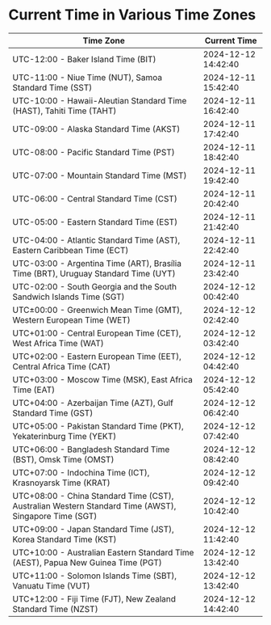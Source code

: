 # Current Time in Various Time Zones

| Time Zone | Current Time |
|-----------|--------------|
| UTC-12:00 - Baker Island Time (BIT) | 2024-12-12 14:42:40 |
| UTC-11:00 - Niue Time (NUT), Samoa Standard Time (SST) | 2024-12-11 15:42:40 |
| UTC-10:00 - Hawaii-Aleutian Standard Time (HAST), Tahiti Time (TAHT) | 2024-12-11 16:42:40 |
| UTC-09:00 - Alaska Standard Time (AKST) | 2024-12-11 17:42:40 |
| UTC-08:00 - Pacific Standard Time (PST) | 2024-12-11 18:42:40 |
| UTC-07:00 - Mountain Standard Time (MST) | 2024-12-11 19:42:40 |
| UTC-06:00 - Central Standard Time (CST) | 2024-12-11 20:42:40 |
| UTC-05:00 - Eastern Standard Time (EST) | 2024-12-11 21:42:40 |
| UTC-04:00 - Atlantic Standard Time (AST), Eastern Caribbean Time (ECT) | 2024-12-11 22:42:40 |
| UTC-03:00 - Argentina Time (ART), Brasília Time (BRT), Uruguay Standard Time (UYT) | 2024-12-11 23:42:40 |
| UTC-02:00 - South Georgia and the South Sandwich Islands Time (SGT) | 2024-12-12 00:42:40 |
| UTC±00:00 - Greenwich Mean Time (GMT), Western European Time (WET) | 2024-12-12 02:42:40 |
| UTC+01:00 - Central European Time (CET), West Africa Time (WAT) | 2024-12-12 03:42:40 |
| UTC+02:00 - Eastern European Time (EET), Central Africa Time (CAT) | 2024-12-12 04:42:40 |
| UTC+03:00 - Moscow Time (MSK), East Africa Time (EAT) | 2024-12-12 05:42:40 |
| UTC+04:00 - Azerbaijan Time (AZT), Gulf Standard Time (GST) | 2024-12-12 06:42:40 |
| UTC+05:00 - Pakistan Standard Time (PKT), Yekaterinburg Time (YEKT) | 2024-12-12 07:42:40 |
| UTC+06:00 - Bangladesh Standard Time (BST), Omsk Time (OMST) | 2024-12-12 08:42:40 |
| UTC+07:00 - Indochina Time (ICT), Krasnoyarsk Time (KRAT) | 2024-12-12 09:42:40 |
| UTC+08:00 - China Standard Time (CST), Australian Western Standard Time (AWST), Singapore Time (SGT) | 2024-12-12 10:42:40 |
| UTC+09:00 - Japan Standard Time (JST), Korea Standard Time (KST) | 2024-12-12 11:42:40 |
| UTC+10:00 - Australian Eastern Standard Time (AEST), Papua New Guinea Time (PGT) | 2024-12-12 13:42:40 |
| UTC+11:00 - Solomon Islands Time (SBT), Vanuatu Time (VUT) | 2024-12-12 13:42:40 |
| UTC+12:00 - Fiji Time (FJT), New Zealand Standard Time (NZST) | 2024-12-12 14:42:40 |
